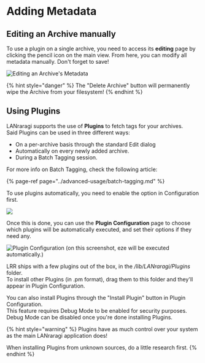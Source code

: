 # Adding Metadata

## Editing an Archive manually

To use a plugin on a single archive, you need to access its **editing** page by clicking the pencil icon on the main view. From here, you can modify all metadata manually. Don't forget to save!

![Editing an Archive&apos;s Metadata](../.gitbook/assets/edit.PNG)

{% hint style="danger" %}
The "Delete Archive" button will permanently wipe the Archive from your filesystem!
{% endhint %}

## Using Plugins

LANraragi supports the use of **Plugins** to fetch tags for your archives.  
Said Plugins can be used in three different ways:

* On a per-archive basis through the standard Edit dialog
* Automatically on every newly added archive.  
* During a Batch Tagging session.

For more info on Batch Tagging, check the following article:

{% page-ref page="../advanced-usage/batch-tagging.md" %}

To use plugins automatically, you need to enable the option in Configuration first.

![](../.gitbook/assets/autotag.PNG)

Once this is done, you can use the **Plugin Configuration** page to choose which plugins will be automatically executed, and set their options if they need any.

![Plugin Configuration \(on this screenshot, eze will be executed automatically.\)](../.gitbook/assets/cfg_plugin.png)

LRR ships with a few plugins out of the box, in the _/lib/LANraragi/Plugins_ folder.  
To install other Plugins \(in .pm format\), drag them to this folder and they'll appear in Plugin Configuration.

You can also install Plugins through the "Install Plugin" button in Plugin Configuration.  
This feature requires Debug Mode to be enabled for security purposes. Debug Mode can be disabled once you're done installing Plugins.

{% hint style="warning" %}
Plugins have as much control over your system as the main LANraragi application does!

When installing Plugins from unknown sources, do a little research first.
{% endhint %}

